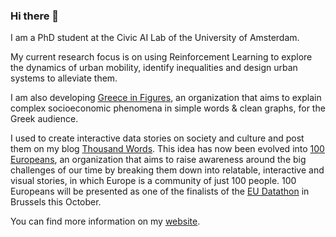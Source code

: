 ### Hi there 👋

I am a PhD student at the Civic AI Lab of the University of Amsterdam.

My current research focus is on using Reinforcement Learning to explore the dynamics of urban mobility, identify inequalities and design urban systems to alleviate them.

I am also developing [Greece in Figures](http://greeceinfigures.com/), an organization that aims to explain complex socioeconomic phenomena in simple words & clean graphs, for the Greek audience.

I used to create interactive data stories on society and culture and post them on my blog [Thousand Words](https://www.thousandwords.gr/).
This idea has now been evolved into [100 Europeans](https://www.100europeans.org/), an organization that aims to raise awareness around the big challenges of our time by breaking them down into relatable, interactive and visual stories, in which Europe is a community of just 100 people. 100 Europeans will be presented as one of the finalists of the [EU Datathon](https://op.europa.eu/en/web/eudatathon) in Brussels this October. 

You can find more information on my [website](https://dimichai.github.io/).

<!--
**dimichai/dimichai** is a ✨ _special_ ✨ repository because its `README.md` (this file) appears on your GitHub profile.

Here are some ideas to get you started:

- 🔭 I’m currently working on ...
- 🌱 I’m currently learning ...
- 👯 I’m looking to collaborate on ...
- 🤔 I’m looking for help with ...
- 💬 Ask me about ...
- 📫 How to reach me: ...
- 😄 Pronouns: ...
- ⚡ Fun fact: ...
-->
